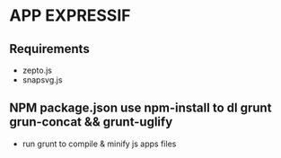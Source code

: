 # APP EXPRESSIF
## Requirements
* zepto.js
* snapsvg.js

## NPM package.json use npm-install to dl grunt grun-concat && grunt-uglify
* run grunt to compile & minify js apps files